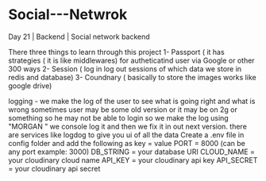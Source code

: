 # Social---Netwrok
Day 21 | Backend | Social network backend

There three things to learn through this project
1- Passport ( it has strategies ( it is like middlewares) for autheticatind user via Google or other 300 ways
2- Session ( log in log out sessions of which data we store in redis and database)
3- Coundnary ( basically to store the images works like google drive)

logging - we make the log of the user to see what is going right and what is wrong sometimes user may be some old version or it may be on 2g or something so he may not be able to login so we make the log using "MORGAN " we console log it and then 
we fix it in out next version.
 there are services like logdog to give you ui of all the data 
Create a .env file in config folder and add the following as key = value
PORT = 8000 (can be any port example: 3000)
DB_STRING = your database URI
CLOUD_NAME = your cloudinary cloud name
API_KEY = your cloudinary api key
API_SECRET = your cloudinary api secret